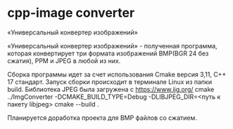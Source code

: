 # cpp-image converter
«Универсальный конвертер изображений»

«Универсальный конвертер изображений» - полученная программа, которая конвертирует три формата изображений BMP(BGR 24 без сжатия), PPM и JPEG в любой из них.

Сборка программы идет за счет использования Cmake версия 3,11, C++ 17 стандарт. Запуск сборки происходит в терминале Linux из папки build. Библиотека JPEG была загружена с https://www.ijg.org/ 
cmake ../ImgConverter -DCMAKE_BUILD_TYPE=Debug -DLIBJPEG_DIR=<путь к пакету libjpeg>
cmake --build . 

Планируется доработка проекта для BMP файлов со сжатием.
